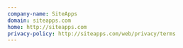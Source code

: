 ```yaml
---
company-name: SiteApps
domain: siteapps.com
home: http://siteapps.com
privacy-policy: http://siteapps.com/web/privacy/terms
---
```




